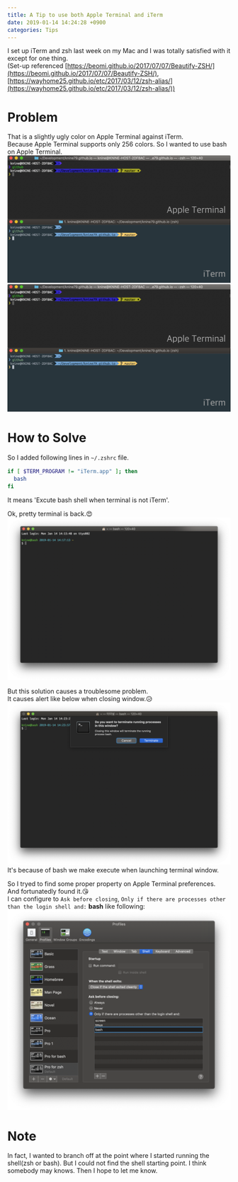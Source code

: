 ```yaml
---
title: A Tip to use both Apple Terminal and iTerm
date: 2019-01-14 14:24:28 +0900
categories: Tips
---
```


I set up iTerm and zsh last week on my Mac and I was totally satisfied with it except for one thing.<br>
(Set-up referenced [https://beomi.github.io/2017/07/07/Beautify-ZSH/](https://beomi.github.io/2017/07/07/Beautify-ZSH/), [https://wayhome25.github.io/etc/2017/03/12/zsh-alias/](https://wayhome25.github.io/etc/2017/03/12/zsh-alias/))

# Problem
That is a slightly ugly color on Apple Terminal against iTerm.<br>
Because Apple Terminal supports only 256 colors. So I wanted to use bash on Apple Terminal.<br>
<img src=/_posts/images/compare-color.png>
![](/_posts/images/compare-color.png)

# How to Solve
So I added following lines in `~/.zshrc` file.
```bash
if [ $TERM_PROGRAM != "iTerm.app" ]; then
  bash
fi
```
It means 'Excute bash shell when terminal is not iTerm'.

Ok, pretty terminal is back.:heart_eyes:<br>
![](/_posts/images/pretty-terminal.png)

But this solution causes a troublesome problem.<br>
It causes alert like below when closing window.:disappointed_relieved:<br>
![](/_posts/images/alert-on-close.png)
It's because of bash we make execute when launching terminal window.

So I tryed to find some proper property on Apple Terminal preferences.<br>
And fortunatedly found it.:kissing_heart:<br>
I can configure to `Ask before closing`, `Only if there are processes other than the login shell and:` **bash** like following:<br>
![](/_posts/images/configure.png)

# Note
In fact, I wanted to branch off at the point where I started running the shell(zsh or bash). But I could not find the shell starting point. I think somebody may knows. Then I hope to let me know.
